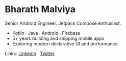 # Bharath Malviya

Senior Android Engineer. Jetpack Compose enthusiast.

- Kotlin · Java · Android · Firebase
- 5+ years building and shipping mobile apps
- Exploring modern declarative UI and performance

Links: [LinkedIn](https://www.linkedin.com/in/bharath-k-malviya) · [Twitter](https://twitter.com/BharathKmalviya)
